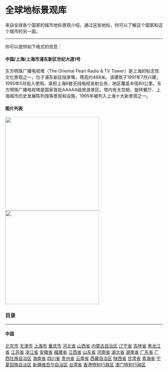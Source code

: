 # 全球地标景观库

来自全球各个国家的城市地标景观介绍，通过这些地标，你可以了解这个国家和这个城市的另一面。

-----------------------
你可以提供如下格式的信息：
#### 中国/上海/上海市浦东新区世纪大道1号
东方明珠广播电视塔（The Oriental Pearl Radio & TV Tower）是上海的标志性文化景观之一，位于浦东新区陆家嘴，塔高约468米。该建筑于1991年7月兴建，1995年5月投入使用，承担上海6套无线电视发射业务，地区覆盖半径80公里。东方明珠广播电视塔是国家首批AAAAA级旅游景区。塔内有太空舱、旋转餐厅、上海城市历史发展陈列馆等景观和设施，1995年被列入上海十大新景观之一。
#### 图片列表
<img src="https://youimg1.c-ctrip.com/target/100m0r000000gxn7bBBAB.jpg" width = "300" height = "300"  /> <img src="https://img.pconline.com.cn/images/upload/upc/tx/photoblog/1010/28/c3/5669719_5669719_1288243666625_mthumb.jpg" width = "300" height = "300"  />


### 目录
----------------
#### 中国
[北京市](#)  [天津市](#)  [上海市](#)  [重庆市](#)  [河北省](#) [山西省](#) [内蒙古自治区](#) [辽宁省](#) [吉林省](#) [黑龙江省](#) [江苏省](#) [浙江省](#) [安徽省](#) [福建省](#) [江西省](#) [山东省](#) [河南省](#) [湖北省](#) [湖南省](#) [广东省](#) [广西壮族自治区](#) [海南省](#) [四川省](#) [贵州省](#) [云南省](#) [西藏自治区](#) [陕西省](#) [甘肃省](#) [青海省](#) [宁夏回族自治区](#) [新疆维吾尔自治区](#) [台湾省](#) [香港特别行政区](#)  [澳门特别行政区](#) 



